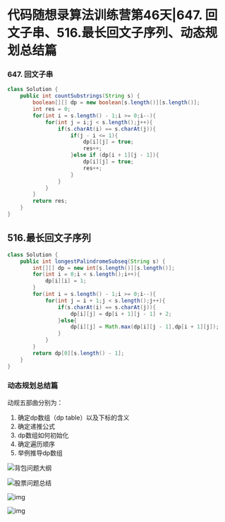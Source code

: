 # 代码随想录算法训练营第46天|647. 回文子串、516.最长回文子序列、动态规划总结篇

### 647. 回文子串

```java
class Solution {
    public int countSubstrings(String s) {
        boolean[][] dp = new boolean[s.length()][s.length()];
        int res = 0;
        for(int i = s.length() - 1;i >= 0;i--){
            for(int j = i;j < s.length();j++){
                if(s.charAt(i) == s.charAt(j)){
                    if(j - i <= 1){
                        dp[i][j] = true;
                        res++;
                    }else if (dp[i + 1][j - 1]){
                        dp[i][j] = true;
                        res++;
                    }
                }
            }
        }
        return res;
    }
}
```

##  516.最长回文子序列

```java
class Solution {
    public int longestPalindromeSubseq(String s) {
        int[][] dp = new int[s.length()][s.length()];
        for(int i = 0;i < s.length();i++){
            dp[i][i] = 1;
        }
        for(int i = s.length() - 1;i >= 0;i--){
            for(int j = i + 1;j < s.length();j++){
                if(s.charAt(i) == s.charAt(j)){
                    dp[i][j] = dp[i + 1][j - 1] + 2;
                }else{
                    dp[i][j] = Math.max(dp[i][j - 1],dp[i + 1][j]);
                }
            }
        }
        return dp[0][s.length() - 1];
    }
}
```

### 动态规划总结篇

动规五部曲分别为：

1. 确定dp数组（dp table）以及下标的含义
2. 确定递推公式
3. dp数组如何初始化
4. 确定遍历顺序
5. 举例推导dp数组

![背包问题大纲](https://code-thinking.cdn.bcebos.com/pics/%E5%8A%A8%E6%80%81%E8%A7%84%E5%88%92-%E8%83%8C%E5%8C%85%E9%97%AE%E9%A2%98%E6%80%BB%E7%BB%93.png)

![股票问题总结](https://code-thinking.cdn.bcebos.com/pics/%E8%82%A1%E7%A5%A8%E9%97%AE%E9%A2%98%E6%80%BB%E7%BB%93.jpg)

![img](https://code-thinking.cdn.bcebos.com/pics/%E5%8A%A8%E6%80%81%E8%A7%84%E5%88%92-%E5%AD%90%E5%BA%8F%E5%88%97%E9%97%AE%E9%A2%98%E6%80%BB%E7%BB%93.jpg)

![img](https://kstar-1253855093.cos.ap-nanjing.myqcloud.com/baguwenpdf/_%E5%8A%A8%E6%80%81%E8%A7%84%E5%88%92%E6%80%9D%E7%BB%B4%E5%AF%BC%E5%9B%BE_%E9%9D%92.png)